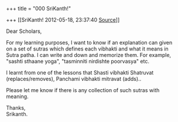 +++
title = "000 SriKanth!"

+++
[[SriKanth!	2012-05-18, 23:37:40 [Source](https://groups.google.com/g/samskrita/c/CKy1vsEUHjo)]]



Dear Scholars,  
  
For my learning purposes, I want to know if an explanation can given  
on a set of sutras which defines each vibhakti and what it means in  
Sutra patha. I can write and down and memorize them. For example,  
"sashti sthaane yoga", "tasminniti nirdishte poorvasya" etc.  
  
I learnt from one of the lessons that Shasti vibhakti Shatruvat  
(replaces/removes), Panchami vibhakti mitravat (adds)..  
  
Please let me know if there is any collection of such sutras with  
meaning.  
  
Thanks,  
Srikanth.

